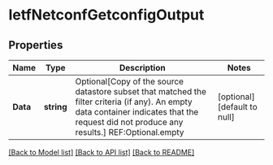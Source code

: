 # IetfNetconfGetconfigOutput

## Properties
Name | Type | Description | Notes
------------ | ------------- | ------------- | -------------
**Data** | **string** | Optional[Copy of the source datastore subset that matched the filter criteria (if any).  An empty data container indicates that the request did not produce any results.] REF:Optional.empty | [optional] [default to null]

[[Back to Model list]](../README.md#documentation-for-models) [[Back to API list]](../README.md#documentation-for-api-endpoints) [[Back to README]](../README.md)


